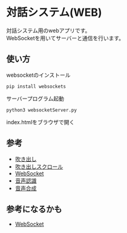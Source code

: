 # 対話システム(WEB)
対話システム用のwebアプリです。  
WebSocketを用いてサーバーと通信を行います。
## 使い方
websocketのインストール
```
pip install websockets
```
サーバープログラム起動
```
python3 websocketServer.py
```
index.htmlをブラウザで開く
## 参考
- [吹き出し](https://www.nowonbun.com/247.html)  
- [吹き出しスクロール](https://zenn.dev/cho_kin/articles/scroll-to-bottom)  
- [WebSocket](https://codepen.io/kinformation/pen/vewVrP)  
- [音声認識](https://qiita.com/hmmrjn/items/4b77a86030ed0071f548)  
- [音声合成](https://qiita.com/hmmrjn/items/be29c62ba4e4a02d305c)
## 参考になるかも
- [WebSocket](https://www.raspberrypirulo.net/entry/websocket-server)
<!-- TODO:クライアントのコードを追加する -->
